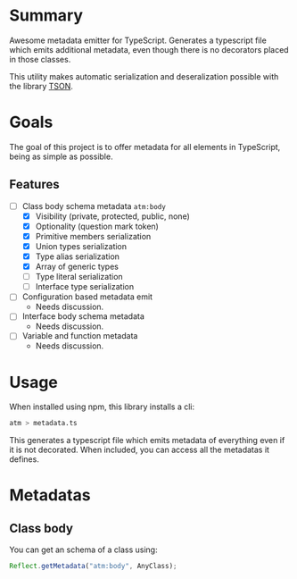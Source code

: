 # Summary
Awesome metadata emitter for TypeScript. Generates a typescript file which emits additional metadata, even though there is no decorators placed in those classes.

This utility makes automatic serialization and deseralization possible with the library [TSON](https://github.com/lilezek/tson). 

# Goals

The goal of this project is to offer metadata for all elements in TypeScript, being as simple as possible. 

## Features

* [ ] Class body schema metadata `atm:body`
  * [x] Visibility (private, protected, public, none)
  * [x] Optionality (question mark token) 
  * [x] Primitive members serialization
  * [x] Union types serialization
  * [x] Type alias serialization
  * [x] Array of generic types
  * [ ] Type literal serialization
  * [ ] Interface type serialization
* [ ] Configuration based metadata emit
  * Needs discussion.
* [ ] Interface body schema metadata 
  * Needs discussion.
* [ ] Variable and function metadata
  * Needs discussion.

# Usage

When installed using npm, this library installs a cli:

```sh
atm > metadata.ts
```

This generates a typescript file which emits metadata of everything even if it is not decorated. When included, you can access 
all the metadatas it defines.

# Metadatas

## Class body

You can get an schema of a class using:

```ts
Reflect.getMetadata("atm:body", AnyClass);
```
